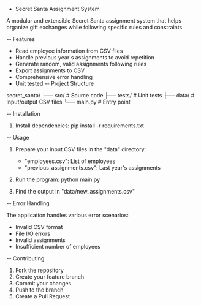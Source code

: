- Secret Santa Assignment System

A modular and extensible Secret Santa assignment system that helps organize gift exchanges while following specific rules and constraints.

-- Features

- Read employee information from CSV files
- Handle previous year's assignments to avoid repetition
- Generate random, valid assignments following rules
- Export assignments to CSV
- Comprehensive error handling
- Unit tested
-- Project Structure


secret_santa/
├── src/              # Source code
├── tests/            # Unit tests
├── data/             # Input/output CSV files
└── main.py          # Entry point

-- Installation

1. Install dependencies:
pip install -r requirements.txt

-- Usage

1. Prepare your input CSV files in the "data" directory:
   - "employees.csv": List of employees
   - "previous_assignments.csv": Last year's assignments

2. Run the program:
python main.py

3. Find the output in "data/new_assignments.csv"

-- Error Handling

The application handles various error scenarios:
- Invalid CSV format
- File I/O errors
- Invalid assignments
- Insufficient number of employees

-- Contributing

1. Fork the repository
2. Create your feature branch
3. Commit your changes
4. Push to the branch
5. Create a Pull Request
